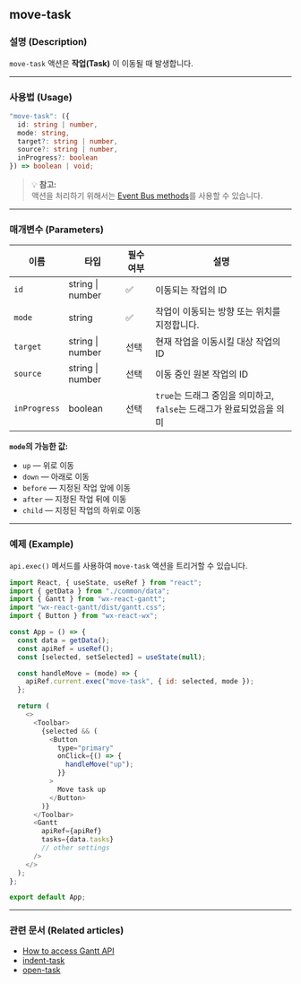 ## move-task

### 설명 (Description)
`move-task` 액션은 **작업(Task)** 이 이동될 때 발생합니다.

---

### 사용법 (Usage)
```typescript
"move-task": ({
  id: string | number,
  mode: string,
  target?: string | number,
  source?: string | number,
  inProgress?: boolean
}) => boolean | void;
```

> 💡 **참고:**  
> 액션을 처리하기 위해서는 [Event Bus methods](https://docs.svar.dev/react/gantt/api/overview/methods_overview)를 사용할 수 있습니다.

---

### 매개변수 (Parameters)

| 이름 | 타입 | 필수 여부 | 설명 |
|------|------|------------|------|
| `id` | string \| number | ✅ | 이동되는 작업의 ID |
| `mode` | string | ✅ | 작업이 이동되는 방향 또는 위치를 지정합니다. |
| `target` | string \| number | 선택 | 현재 작업을 이동시킬 대상 작업의 ID |
| `source` | string \| number | 선택 | 이동 중인 원본 작업의 ID |
| `inProgress` | boolean | 선택 | `true`는 드래그 중임을 의미하고, `false`는 드래그가 완료되었음을 의미 |

**`mode`의 가능한 값:**  
- `up` — 위로 이동  
- `down` — 아래로 이동  
- `before` — 지정된 작업 앞에 이동  
- `after` — 지정된 작업 뒤에 이동  
- `child` — 지정된 작업의 하위로 이동  

---

### 예제 (Example)

`api.exec()` 메서드를 사용하여 `move-task` 액션을 트리거할 수 있습니다.

```javascript
import React, { useState, useRef } from "react";
import { getData } from "./common/data";
import { Gantt } from "wx-react-gantt";
import "wx-react-gantt/dist/gantt.css";
import { Button } from "wx-react-wx";

const App = () => {
  const data = getData();
  const apiRef = useRef();
  const [selected, setSelected] = useState(null);

  const handleMove = (mode) => {
    apiRef.current.exec("move-task", { id: selected, mode });
  };

  return (
    <>
      <Toolbar>
        {selected && (
          <Button
            type="primary"
            onClick={() => {
              handleMove("up");
            }}
          >
            Move task up
          </Button>
        )}
      </Toolbar>
      <Gantt
        apiRef={apiRef}
        tasks={data.tasks}
        // other settings
      />
    </>
  );
};

export default App;
```

---

### 관련 문서 (Related articles)
- [How to access Gantt API](https://docs.svar.dev/react/gantt/api/how_to_access_api)  
- [indent-task](https://docs.svar.dev/react/gantt/api/actions/indent-task)  
- [open-task](https://docs.svar.dev/react/gantt/api/actions/open-task)  
